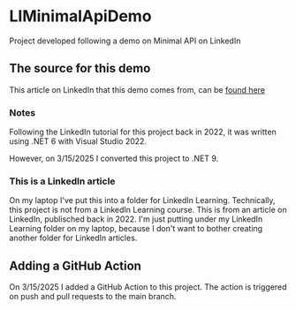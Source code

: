 # LIMinimalApiDemo

Project developed following a demo on Minimal API on LinkedIn

## The source for this demo

This article on LinkedIn that this demo comes from, can be [found here](https://www.linkedin.com/pulse/getting-started-minimal-api-net-6-vijayanath-vijay-viswanathan)

### Notes

Following the LinkedIn tutorial for this project back in 2022, it was written using .NET 6 with Visual Studio 2022.

However, on 3/15/2025 I converted this project to .NET 9.

### This is a LinkedIn article

On my laptop I've put this into a folder for LinkedIn Learning. Technically, this project is not from a LinkedIn Learning course. This is from an article on LinkedIn, publisched back in 2022. I'm just putting under my LinkedIn Learning folder on my laptop, because I don't want to bother creating another folder for LinkedIn articles.

## Adding a GitHub Action

On 3/15/2025 I added a GitHub Action to this project. The action is triggered on push and pull requests to the main branch.